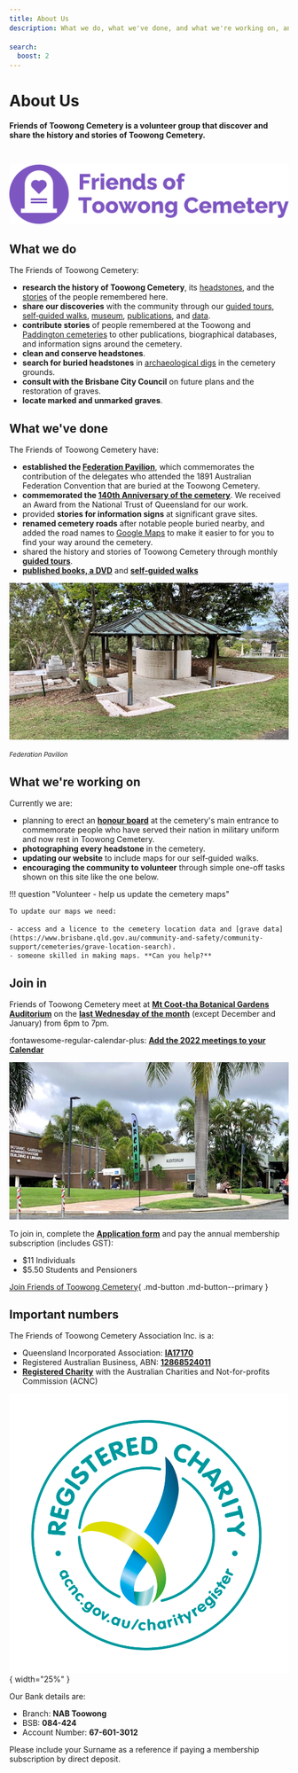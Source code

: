 ```yaml
---
title: About Us
description: What we do, what we've done, and what we're working on, and how you can join in 

search:
  boost: 2  
---
```


# About Us 

**Friends of Toowong Cemetery is a volunteer group that discover and share the history and stories of Toowong Cemetery.**

<br>

![Friends of Toowong Cemetery banner](../assets/fotc-banner-transparent-1280x320.png)


## What we do 

The Friends of Toowong Cemetery:

- **research the history of Toowong Cemetery**, its [headstones](../headstones/), and the [stories](../story/) of the people remembered here. 
- **share our discoveries** with the community through our [guided tours](../guided-tours.md), [self‑guided walks](../walks/index.md), [museum](../cemetery/museum.md), [publications](publications.md), and [data](data.md).
- **contribute stories** of people remembered at the Toowong and [Paddington cemeteries](https://www.brisbane.qld.gov.au/community-and-safety/community-support/cemeteries/historic-cemeteries/paddington-cemetery) to other publications, biographical databases, and information signs around the cemetery.
- **clean and conserve headstones**.
- **search for buried headstones** in [archaeological digs](../headstones/archaeological-digs.md) in the cemetery grounds. 
- **consult with the Brisbane City Council** on future plans and the restoration of graves.
- **locate marked and unmarked graves**.

## What we've done

The Friends of Toowong Cemetery have:

- **established the [Federation Pavilion](federation-pavilion.md)**, which commemorates the contribution of the delegates who attended the 1891 Australian Federation Convention that are buried at the Toowong Cemetery. 
- **commemorated the [140th Anniversary of the cemetery](140-commemoration.md)**. We received an Award from the National Trust of Queensland for our work.
- provided **stories for information signs** at significant grave sites.
- **renamed cemetery roads** after notable people buried nearby, and added the road names to [Google Maps](https://goo.gl/maps/7VX36iDLFNnShN6D8) to make it easier to for you to find your way around the cemetery.
- shared the history and stories of Toowong Cemetery through monthly **[guided tours](../guided-tours.md)**.
- **[published books, a DVD](publications.md)** and **[self‑guided walks](../walks/index.md)** 


![Federation Pavilion](../assets/federation-pavilion.jpg)

*<small>Federation Pavilion</small>* 

## What we're working on

Currently we are: 

- planning to erect an **[honour board](https://youtu.be/mVfixEzUpwk)** at the cemetery's main entrance to commemorate people who have served their nation in military uniform and now rest in Toowong Cemetery.
- **photographing every headstone** in the cemetery.
- **updating our website** to include maps for our self‑guided walks.
- **encouraging the community to volunteer** through simple one-off tasks shown on this site like the one below. 

!!! question "Volunteer - help us update the cemetery maps"

    To update our maps we need:
    
    - access and a licence to the cemetery location data and [grave data](https://www.brisbane.qld.gov.au/community-and-safety/community-support/cemeteries/grave-location-search). 
    - someone skilled in making maps. **Can you help?** 

<!--
## What have we got planned? 

With the **150th Anniversary** of the opening of Toowong Cemetery on **Saturday 5 July 2025** we're planning a very special event. More will be revealed closer to the day.

-->

## Join in

Friends of Toowong Cemetery meet at **[Mt Coot-tha Botanical Gardens Auditorium](https://www.brisbane.qld.gov.au/things-to-see-and-do/council-venues-and-precincts/parks/botanic-gardens-in-brisbane/brisbane-botanic-gardens-mt-coot-tha)** on the **[last Wednesday of the month](https://www.timeanddate.com/calendar/custom.html?year=2022&y2=2023&months=24&country=29&typ=3&display=3&cols=0&fdow=7&hol=0&ctf=5&ctc=2&holmark=2&hod=1&hcl=1&cdt=7&cwd=___1___&cwf=______&holm=1&df=1)** (except December and January) from 6pm to 7pm.

:fontawesome-regular-calendar-plus: **[Add the 2022 meetings to your Calendar](../assets/calendar/meetings-2022.ics)**

![Mt Coot-tha Botanical Gardens Auditorium](../assets/auditorium.jpg)

To join in, complete the **[Application form](https://forms.gle/iwFKCnpNYRTSeHLb8)** and pay the annual membership subscription (includes GST):

- $11 Individuals
- $5.50 Students and Pensioners

[Join Friends of Toowong Cemetery](https://forms.gle/iwFKCnpNYRTSeHLb8){ .md-button .md-button--primary }


## Important numbers

The Friends of Toowong Cemetery Association Inc. is a:

- Queensland Incorporated Association: **[IA17170](https://www.qld.gov.au/law/laws-regulated-industries-and-accountability/queensland-laws-and-regulations/check-a-licence-association-charity-or-register/check-a-charity-or-association)**
- Registered Australian Business, ABN: **[12868524011](https://abr.business.gov.au/ABN/View?id=12868524011)**
- **[Registered Charity](https://www.acnc.gov.au/charity/charities/cbe72786-39af-e811-a963-000d3ad24077/profile)** with the Australian Charities and Not-for-profits Commission (ACNC)

![ACNC Registered Charity Logo](../assets/ACNC-Registered-Charity-Logo_RGB.png){ width="25%" } 

Our Bank details are: 

- Branch: **NAB Toowong**
- BSB: **084-424** 
- Account Number: **67-601-3012**

Please include your Surname as a reference if paying a membership subscription by direct deposit. 
